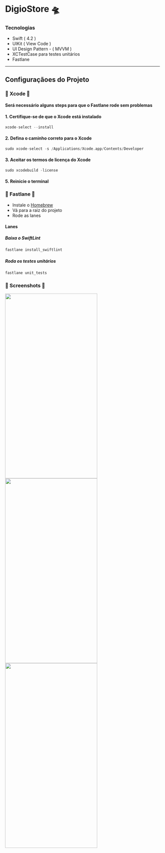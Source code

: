 # DigioStore 🛸

### Tecnologias
* Swift ( 4.2 )
* UIKit ( View Code )
*  UI Design Pattern - ( MVVM )
* XCTestCase para testes unitários
* Fastlane 
-----------
## Configuraçãoes do Projeto

### 🔸 Xcode 🔸

#### Será necessário alguns steps para que o Fastlane rode sem problemas

#### 1. Certifique-se de que o Xcode está instalado

```swift
xcode-select --install
```

#### 2. Defina o caminho correto para o Xcode

```swift
sudo xcode-select -s /Applications/Xcode.app/Contents/Developer
```

#### 3. Aceitar os termos de licença do Xcode

```swift
sudo xcodebuild -license
```

#### 5. Reinicie o terminal

### 🔸 Fastlane 🔸

- Instale o [Homebrew](https://brew.sh)
- Vá para a raiz do projeto
- Rode as lanes

#### Lanes
##### Baixa o SwiftLint
```swift
fastlane install_swiftlint
```
##### Roda os testes unitários

```swift
fastlane unit_tests
```

### 🔸 Screenshots 🔸

<img src="https://github.com/user-attachments/assets/b2f53629-1306-4de1-9607-0753e676d7aa" width="300" height="600">


<img src="https://github.com/user-attachments/assets/76b59352-3b53-47c9-8151-b7489dc7959a" width="300" height="600">


<img src="https://github.com/user-attachments/assets/f15d510b-5ad8-4118-b5dd-d42059bc2012" width="300" height="600">








